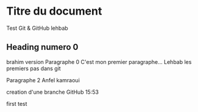 # Titre du document
Test Git & GitHub lehbab


## Heading numero 0
brahim version
Paragraphe 0
C'est mon premier paragraphe... Lehbab
les premiers pas dans git

Paragraphe 2
Anfel kamraoui 

creation d'une branche GitHub 15:53 

first test